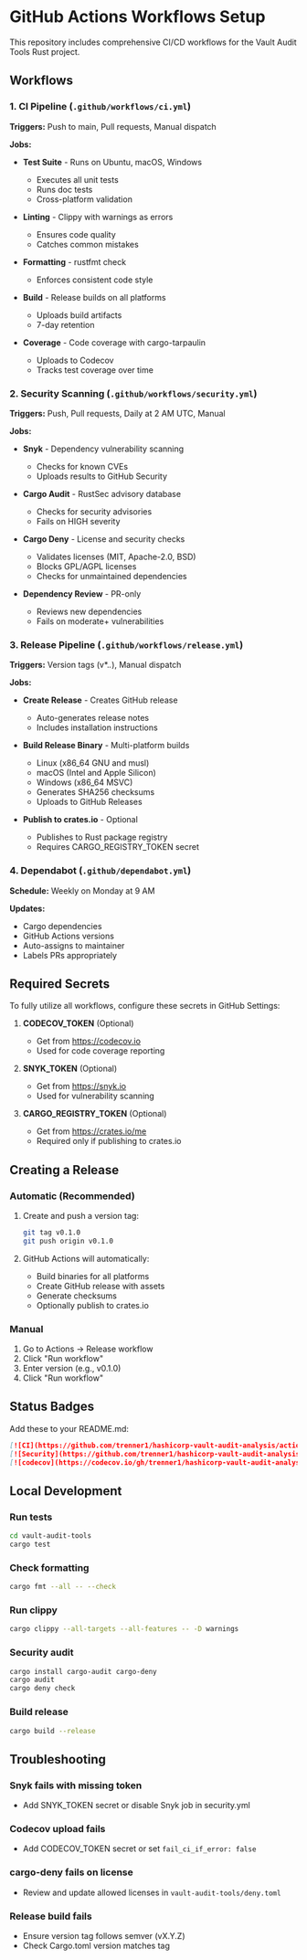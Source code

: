 # GitHub Actions Workflows Setup

This repository includes comprehensive CI/CD workflows for the Vault Audit Tools Rust project.

## Workflows

### 1. CI Pipeline (`.github/workflows/ci.yml`)
**Triggers:** Push to main, Pull requests, Manual dispatch

**Jobs:**
- **Test Suite** - Runs on Ubuntu, macOS, Windows
  - Executes all unit tests
  - Runs doc tests
  - Cross-platform validation

- **Linting** - Clippy with warnings as errors
  - Ensures code quality
  - Catches common mistakes

- **Formatting** - rustfmt check
  - Enforces consistent code style

- **Build** - Release builds on all platforms
  - Uploads build artifacts
  - 7-day retention

- **Coverage** - Code coverage with cargo-tarpaulin
  - Uploads to Codecov
  - Tracks test coverage over time

### 2. Security Scanning (`.github/workflows/security.yml`)
**Triggers:** Push, Pull requests, Daily at 2 AM UTC, Manual

**Jobs:**
- **Snyk** - Dependency vulnerability scanning
  - Checks for known CVEs
  - Uploads results to GitHub Security

- **Cargo Audit** - RustSec advisory database
  - Checks for security advisories
  - Fails on HIGH severity

- **Cargo Deny** - License and security checks
  - Validates licenses (MIT, Apache-2.0, BSD)
  - Blocks GPL/AGPL licenses
  - Checks for unmaintained dependencies

- **Dependency Review** - PR-only
  - Reviews new dependencies
  - Fails on moderate+ vulnerabilities

### 3. Release Pipeline (`.github/workflows/release.yml`)
**Triggers:** Version tags (v*.*.*), Manual dispatch

**Jobs:**
- **Create Release** - Creates GitHub release
  - Auto-generates release notes
  - Includes installation instructions

- **Build Release Binary** - Multi-platform builds
  - Linux (x86_64 GNU and musl)
  - macOS (Intel and Apple Silicon)
  - Windows (x86_64 MSVC)
  - Generates SHA256 checksums
  - Uploads to GitHub Releases

- **Publish to crates.io** - Optional
  - Publishes to Rust package registry
  - Requires CARGO_REGISTRY_TOKEN secret

### 4. Dependabot (`.github/dependabot.yml`)
**Schedule:** Weekly on Monday at 9 AM

**Updates:**
- Cargo dependencies
- GitHub Actions versions
- Auto-assigns to maintainer
- Labels PRs appropriately

## Required Secrets

To fully utilize all workflows, configure these secrets in GitHub Settings:

1. **CODECOV_TOKEN** (Optional)
   - Get from https://codecov.io
   - Used for code coverage reporting

2. **SNYK_TOKEN** (Optional)
   - Get from https://snyk.io
   - Used for vulnerability scanning

3. **CARGO_REGISTRY_TOKEN** (Optional)
   - Get from https://crates.io/me
   - Required only if publishing to crates.io

## Creating a Release

### Automatic (Recommended)
1. Create and push a version tag:
   ```bash
   git tag v0.1.0
   git push origin v0.1.0
   ```

2. GitHub Actions will automatically:
   - Build binaries for all platforms
   - Create GitHub release with assets
   - Generate checksums
   - Optionally publish to crates.io

### Manual
1. Go to Actions → Release workflow
2. Click "Run workflow"
3. Enter version (e.g., v0.1.0)
4. Click "Run workflow"

## Status Badges

Add these to your README.md:

```markdown
[![CI](https://github.com/trenner1/hashicorp-vault-audit-analysis/actions/workflows/ci.yml/badge.svg)](https://github.com/trenner1/hashicorp-vault-audit-analysis/actions/workflows/ci.yml)
[![Security](https://github.com/trenner1/hashicorp-vault-audit-analysis/actions/workflows/security.yml/badge.svg)](https://github.com/trenner1/hashicorp-vault-audit-analysis/actions/workflows/security.yml)
[![codecov](https://codecov.io/gh/trenner1/hashicorp-vault-audit-analysis/branch/main/graph/badge.svg)](https://codecov.io/gh/trenner1/hashicorp-vault-audit-analysis)
```

## Local Development

### Run tests
```bash
cd vault-audit-tools
cargo test
```

### Check formatting
```bash
cargo fmt --all -- --check
```

### Run clippy
```bash
cargo clippy --all-targets --all-features -- -D warnings
```

### Security audit
```bash
cargo install cargo-audit cargo-deny
cargo audit
cargo deny check
```

### Build release
```bash
cargo build --release
```

## Troubleshooting

### Snyk fails with missing token
- Add SNYK_TOKEN secret or disable Snyk job in security.yml

### Codecov upload fails
- Add CODECOV_TOKEN secret or set `fail_ci_if_error: false`

### cargo-deny fails on license
- Review and update allowed licenses in `vault-audit-tools/deny.toml`

### Release build fails
- Ensure version tag follows semver (vX.Y.Z)
- Check Cargo.toml version matches tag
